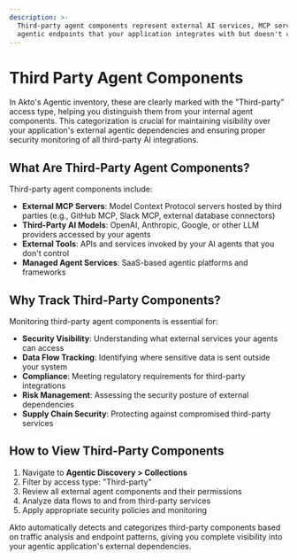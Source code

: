 ```yaml
---
description: >-
  Third-party agent components represent external AI services, MCP servers, and
  agentic endpoints that your application integrates with but doesn't control directly.
---
```


# Third Party Agent Components

In Akto's Agentic inventory, these are clearly marked with the "Third-party" access type, helping you distinguish them from your internal agent components. This categorization is crucial for maintaining visibility over your application's external agentic dependencies and ensuring proper security monitoring of all third-party AI integrations.

## What Are Third-Party Agent Components?

Third-party agent components include:

- **External MCP Servers**: Model Context Protocol servers hosted by third parties (e.g., GitHub MCP, Slack MCP, external database connectors)
- **Third-Party AI Models**: OpenAI, Anthropic, Google, or other LLM providers accessed by your agents
- **External Tools**: APIs and services invoked by your AI agents that you don't control
- **Managed Agent Services**: SaaS-based agentic platforms and frameworks

## Why Track Third-Party Components?

Monitoring third-party agent components is essential for:

- **Security Visibility**: Understanding what external services your agents can access
- **Data Flow Tracking**: Identifying where sensitive data is sent outside your system
- **Compliance**: Meeting regulatory requirements for third-party integrations
- **Risk Management**: Assessing the security posture of external dependencies
- **Supply Chain Security**: Protecting against compromised third-party services

## How to View Third-Party Components

1. Navigate to **Agentic Discovery > Collections**
2. Filter by access type: "Third-party"
3. Review all external agent components and their permissions
4. Analyze data flows to and from third-party services
5. Apply appropriate security policies and monitoring

Akto automatically detects and categorizes third-party components based on traffic analysis and endpoint patterns, giving you complete visibility into your agentic application's external dependencies.
